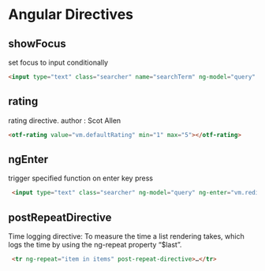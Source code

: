 # Angular Directives

## showFocus
set focus to input conditionally
```HTML
<input type="text" class="searcher" name="searchTerm" ng-model="query" show-focus="vm.toggleView">
```

## rating
rating directive. author : Scot Allen
```HTML
<otf-rating value="vm.defaultRating" min="1" max="5"></otf-rating>
```

## ngEnter
trigger specified function on enter key press
```HTML
 <input type="text" class="searcher" ng-model="query" ng-enter="vm.redirect()">
```

## postRepeatDirective
Time logging directive:
To measure the time a list rendering takes, which logs the time by using the ng-repeat property “$last”.
```HTML
 <tr ng-repeat="item in items" post-repeat-directive>…</tr>
```